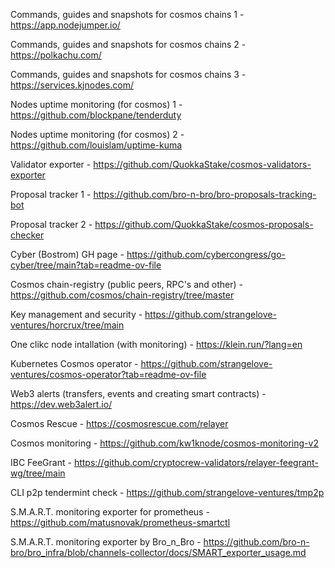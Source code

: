 Commands, guides and snapshots for cosmos chains 1 - https://app.nodejumper.io/

Commands, guides and snapshots for cosmos chains 2 - https://polkachu.com/

Commands, guides and snapshots for cosmos chains 3 - https://services.kjnodes.com/

Nodes uptime monitoring (for cosmos) 1 - https://github.com/blockpane/tenderduty

Nodes uptime monitoring (for cosmos) 2 - https://github.com/louislam/uptime-kuma

Validator exporter - https://github.com/QuokkaStake/cosmos-validators-exporter

Proposal tracker 1 - https://github.com/bro-n-bro/bro-proposals-tracking-bot

Proposal tracker 2 - https://github.com/QuokkaStake/cosmos-proposals-checker

Cyber (Bostrom) GH page - https://github.com/cybercongress/go-cyber/tree/main?tab=readme-ov-file

Cosmos chain-registry (public peers, RPC's and other) - https://github.com/cosmos/chain-registry/tree/master

Key management and security - https://github.com/strangelove-ventures/horcrux/tree/main

One clikc node intallation (with monitoring) - https://klein.run/?lang=en

Kubernetes Cosmos operator - https://github.com/strangelove-ventures/cosmos-operator?tab=readme-ov-file

Web3 alerts (transfers, events and creating smart contracts) - https://dev.web3alert.io/

Cosmos Rescue - https://cosmosrescue.com/relayer

Cosmos monitoring - https://github.com/kw1knode/cosmos-monitoring-v2

IBC FeeGrant - https://github.com/cryptocrew-validators/relayer-feegrant-wg/tree/main

CLI p2p tendermint check - https://github.com/strangelove-ventures/tmp2p

S.M.A.R.T. monitoring exporter for prometheus - https://github.com/matusnovak/prometheus-smartctl

S.M.A.R.T. monitoring exporter by Bro_n_Bro - https://github.com/bro-n-bro/bro_infra/blob/channels-collector/docs/SMART_exporter_usage.md
